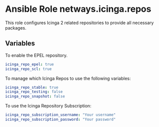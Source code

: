 # Ansible Role netways.icinga.repos

This role configures Icinga 2 related repositories to provide all necessary packages.


## Variables

To enable the EPEL repository.

```yaml
icinga_repo_epel: true
icinga_repo_scl: true
```

To manage which Icinga Repos to use the following variables:

```yaml
icinga_repo_stable: true
icinga_repo_testing: false
icinga_repo_snapshot: false
```

To use the Icinga Repository Subscription:

```yaml
icinga_repo_subscription_username: "Your username"
icinga_repo_subscription_password: "Your password"
```
